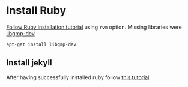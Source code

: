 # Install Ruby

[Follow Ruby installation tutorial](https://gorails.com/setup/ubuntu/14.04) using `rvm` option. Missing libraries were [libgmp-dev](https://github.com/copiousfreetime/hitimes/issues/48)
	
	apt-get install libgmp-dev
	
## Install jekyll
After having successfully installed ruby follow [this tutorial](http://michaelchelen.net/81fa/install-jekyll-2-ubuntu-14-04/).
